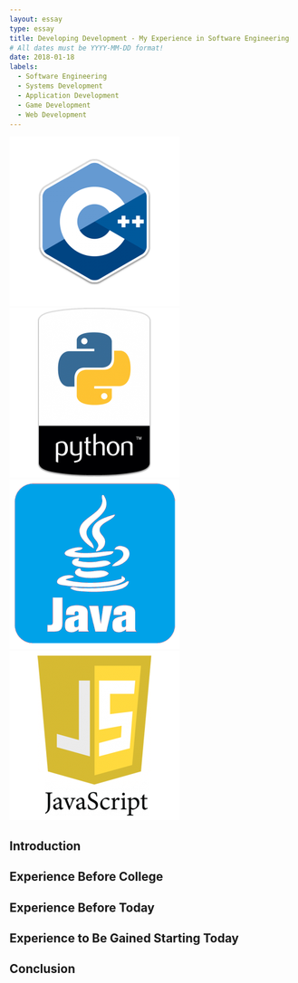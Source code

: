 ```yaml
---
layout: essay
type: essay
title: Developing Development - My Experience in Software Engineering
# All dates must be YYYY-MM-DD format!
date: 2018-01-18
labels:
  - Software Engineering
  - Systems Development
  - Application Development
  - Game Development
  - Web Development
---
```


<div class="ui small rounded images">
  <img class="ui image" src="../images/Cpp.png">
  <img class="ui image" src="../images/python.png">
  <img class="ui image" src="../images/Java.png">
  <img class="ui image" src="../images/Javascript.png">
</div>

## Introduction



## Experience Before College



## Experience Before Today



## Experience to Be Gained Starting Today



## Conclusion

